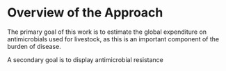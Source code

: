 # Overview of the Approach
<p>
The primary goal of this work is to estimate the global expenditure on antimicrobials used for livestock, as this is an important component of the burden of disease.
</p>
<p>
A secondary goal is to display antimicrobial resistance 
</p>
